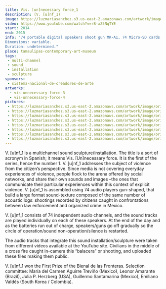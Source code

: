 ```yaml
---
title: Vis. [un]necessary force_1
description: (V. [u]nf_1)
image: https://luzmariasanchez.s3.us-east-2.amazonaws.com/artwork/image/original/vis1-1.jpg
video: https://www.youtube.com/watch?v=rB-xZ5NqTYE
start: 2014
end: 2015
info: "74 portable digital speakers shoot gun MK-A1, 74 Micro-SD cards, 74 mp3 sounds, MDF modular structure.
Dimensions: variable.
Duration: undetermined."
place: tamaulipas-contemporary-art-museum
tags:
 - multi-channel
 - sound
 - installation
 - sculpture
sponsors:
 - sistema-nacional-de-creadores-de-arte
artworks:
  - vis-unnecessary-force-3
  - vis-unnecessary-force-4
pictures:
 - https://luzmariasanchez.s3.us-east-2.amazonaws.com/artwork/image/original/vis1-2.jpg
 - https://luzmariasanchez.s3.us-east-2.amazonaws.com/artwork/image/original/vis1-3.jpg
 - https://luzmariasanchez.s3.us-east-2.amazonaws.com/artwork/image/original/vis1-4.jpg
 - https://luzmariasanchez.s3.us-east-2.amazonaws.com/artwork/image/original/vis1-5.jpg
 - https://luzmariasanchez.s3.us-east-2.amazonaws.com/artwork/image/original/vis1-6.jpg
 - https://luzmariasanchez.s3.us-east-2.amazonaws.com/artwork/image/original/vis1-7.jpg
 - https://luzmariasanchez.s3.us-east-2.amazonaws.com/artwork/image/original/vis1-8.jpg
 - https://luzmariasanchez.s3.us-east-2.amazonaws.com/artwork/image/original/vis1-9.jpg
---
```


V. [u]nf_1 is a multichannel sound sculpture/installation.<!--more-->  The title is a sort of acronym in Spanish; it means Vis. [Un]necessary force. It is the first of the series, hence the number 1. V. [u]nf_1  addresses the subject of violence from the citizen’s perspective. Since media is not covering everyday experiences of violence, people flock to the arena offered by social networks, and share their own sounds and images –the ones that communicate their particular experiences within this context of explicit violence. V. [u]nf_1  is assembled using 74 audio players gun-shaped, that build a large format sound-texture composed of the same number of acoustic logs: shootings recorded by citizens caught in confrontations between law enforcement and organized crime in Mexico.

V. [u]nf_1  consists of 74 independent audio channels, and the sound tracks are played individually on each of these speakers. At the end of the day and as the batteries run out of charge, speakers/guns go off gradually so the circle of operation/sound non-operation/silence is restarted.

The audio tracks that integrate this sound installation/sculpture were taken from different videos available at the YouTube site. Civilians in the middle of a cross fire caught in-camera this “balacera” or shooting, and uploaded these files making them public.

V. [u]nf_1  won the First Prize of the Bienal de las Fronteras. Selection committee: María del Carmen Aguirre Treviño (Mexico), Leonor Amarante (Brazil), Julia P. Herzberg (USA), Guillermo Santamarina (Mexico), Emiliano Valdés (South Korea / Colombia).